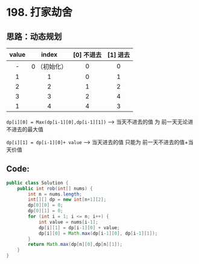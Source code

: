 # 198. 打家劫舍

## 思路：动态规划

| value |    index     | [0] 不进去 | [1] 进去 |
| :---: | :----------: | :--------: | :------: |
|   -   | 0 （初始化） |     0      |    0     |
|   1   |      1       |     0      |    1     |
|   2   |      2       |     1      |    2     |
|   3   |      3       |     2      |    4     |
|   1   |      4       |     4      |    3     |

`dp[i][0] = Max(dp[i-1][0],dp[i-1][1])` --> 当天不进去的值 为 前一天无论进不进去的最大值

`dp[i][1] = dp[i-1][0]+ value` --> 当天进去的值 只能为 前一天不进去的值+当天价值



## Code:

```java
public class Solution {
    public int rob(int[] nums) {
        int n = nums.length;
        int[][] dp = new int[n+1][2];
        dp[0][0] = 0;
        dp[0][1] = 0;
        for (int i = 1; i <= n; i++) {
            int value = nums[i-1];
            dp[i][1] = dp[i-1][0] + value;
            dp[i][0] = Math.max(dp[i-1][0], dp[i-1][1]);
        }
        return Math.max(dp[n][0],dp[n][1]);
    }
}
```

